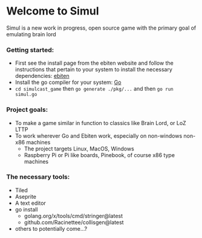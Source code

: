 # Welcome to Simul

Simul is a new work in progress, open source game with the primary goal of emulating brain lord

### Getting started:
- First see the install page from the ebiten website and follow the instructions that pertain to your system to install the necessary dependencies: [ebiten](https://ebiten.org/documents/install.html)
- Install the go compiler for your system: [Go](https://go.dev/dl/)
- `cd simulcast_game` then `go generate ./pkg/...` and then `go run simul.go`

### Project goals:

- To make a game similar in function to classics like Brain Lord, or LoZ LTTP
- To work wherever Go and Ebiten work, especially on non-windows non-x86 machines
  - The project targets Linux, MacOS, Windows
  - Raspberry Pi or Pi like boards, Pinebook, of course x86 type machines

### The necessary tools:
- Tiled
- Aseprite
- A text editor
- go install
  - golang.org/x/tools/cmd/stringer@latest
  - github.com/Racinettee/collisgen@latest
- others to potentially come...?
